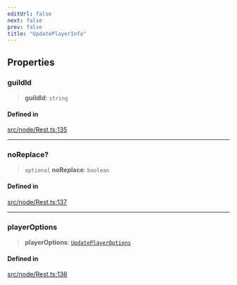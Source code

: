 ```yaml
---
editUrl: false
next: false
prev: false
title: "UpdatePlayerInfo"
---
```


## Properties

### guildId

> **guildId**: `string`

#### Defined in

[src/node/Rest.ts:135](https://github.com/shipgirlproject/shoukaku/blob/f3e4f8953c070c0cdfec493d072e6a22e3555895/src/node/Rest.ts#L135)

***

### noReplace?

> `optional` **noReplace**: `boolean`

#### Defined in

[src/node/Rest.ts:137](https://github.com/shipgirlproject/shoukaku/blob/f3e4f8953c070c0cdfec493d072e6a22e3555895/src/node/Rest.ts#L137)

***

### playerOptions

> **playerOptions**: [`UpdatePlayerOptions`](/api/interfaces/updateplayeroptions/)

#### Defined in

[src/node/Rest.ts:136](https://github.com/shipgirlproject/shoukaku/blob/f3e4f8953c070c0cdfec493d072e6a22e3555895/src/node/Rest.ts#L136)
